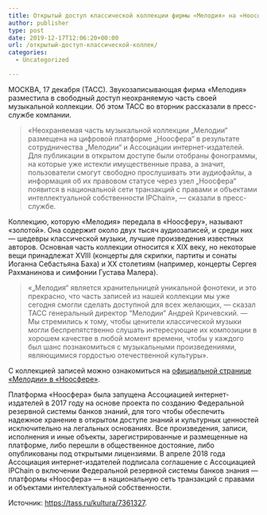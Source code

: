 ```yaml
---
title: Открытый доступ классической коллекции фирмы «Мелодия» на «Ноосфере»
author: publisher
type: post
date: 2019-12-17T12:06:20+00:00
url: /открытый-доступ-классической-коллек/
categories:
  - Uncategorized

---
```

МОСКВА, 17 декабря (ТАСС). Звукозаписывающая фирма «Мелодия» разместила в свободный доступ неохраняемую часть своей музыкальной коллекции. Об этом ТАСС во вторник рассказали в пресс-службе компании.

> «Неохраняемая часть музыкальной коллекции „Мелодии“ размещена на цифровой платформе „Ноосфера“ в результате сотрудничества „Мелодии“ и Ассоциации интернет-издателей. Для публикации в открытом доступе были отобраны фонограммы, на которые уже истекли имущественные права, а значит, пользователи смогут свободно прослушивать эти аудиофайлы, а информация об их правовом статусе через узел „Ноосфера“ появится в национальной сети транзакций с правами и объектами интеллектуальной собственности IPChain», — сказали в пресс-службе.
  
  

Коллекцию, которую «Мелодия» передала в «Ноосферу», называют «золотой». Она содержит около двух тысяч аудиозаписей, и среди них — шедевры классической музыки, лучшие произведения известных авторов. Основная часть коллекции относится к XIX&nbsp;веку, но некоторые вещи принадлежат XVIII (концерты для скрипки, партиты и сонаты Иоганна Себастьяна Баха) и XX столетиям (например, концерты Сергея Рахманинова и симфонии Густава Малера).

> «„Мелодия“ является хранительницей уникальной фонотеки, и это прекрасно, что часть записей из нашей коллекции мы уже сегодня смогли сделать доступной для всех желающих, — сказал ТАСС генеральный директор &#8220;Мелодии&#8221; Андрей Кричевский. — Мы стремились к тому, чтобы ценители классической музыки могли беспрепятственно слушать интересующие их композиции в хорошем качестве в любой момент времени, чтобы у каждого был шанс познакомиться с музыкальными произведениями, являющимися гордостью отечественной культуры».
  
С коллекцией записей можно ознакомиться на [официальной странице «Мелодии» в «Ноосфере»][1].

Платформа «Ноосфера» была запущена Ассоциацией интернет-издателей в 2017 году на основе проекта по созданию Федеральной резервной системы банков знаний, для того чтобы обеспечить надежное хранение в открытом доступе знаний и культурных ценностей исключительно на легальных основаниях. Все произведения, записи, исполнения и иные объекты, зарегистрированные и размещенные на платформе, либо перешли в общественное достояние, либо опубликованы под открытыми лицензиями. В&nbsp;апреле 2018 года Ассоциация интернет-издателей подписала соглашение с&nbsp;Ассоциацией IPChain о&nbsp;включении Федеральной резервной системы банков знания — платформы «Ноосфера» — в национальную сеть транзакций с правами и объектами интеллектуальной собственности.

Источник: <https://tass.ru/kultura/7361327>.

 [1]: https://noosphere.ru/melody
